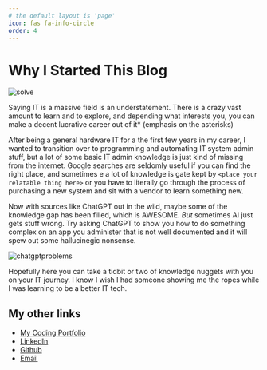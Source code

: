 ```yaml
---
# the default layout is 'page'
icon: fas fa-info-circle
order: 4
---
```


# Why I Started This Blog

![solve](https://i.imgflip.com/7ozrsm.jpg)

Saying IT is a massive field is an understatement. There is a crazy vast amount to learn and to explore, and depending what interests you, you can make a decent lucrative career out of it\* (emphasis on the asterisks)

After being a general hardware IT for a the first few years in my career, I wanted to transition over to programming and automating IT system admin stuff, but a lot of some basic IT admin knowledge is just kind of missing from the internet. Google searches are seldomly useful if you can find the right place, and sometimes e a lot of knowledge is gate kept by `<place your relatable thing here>` or you have to literally go through the process of purchasing a new system and sit with a vendor to learn something new.

Now with sources like ChatGPT out in the wild, maybe some of the knowledge gap has been filled, which is AWESOME. _But_ sometimes AI just gets stuff wrong. Try asking ChatGPT to show you how to do something complex on an app you administer that is not well documented and it will spew out some hallucinegic nonsense.

![chatgptproblems](https://i.imgflip.com/7ozt1t.jpg)

Hopefully here you can take a tidbit or two of knowledge nuggets with you on your IT journey. I know I wish I had someone showing me the ropes while I was learning to be a better IT tech.

## My other links

- [My Coding Portfolio](https://chriscoding.app)
- [LinkedIn](https://www.linkedin.com/in/chrisdotorellana)
- [Github](https://github.com/Chriscodinglife)
- [Email](mailto:chrisdotorellana@gmail.com)
